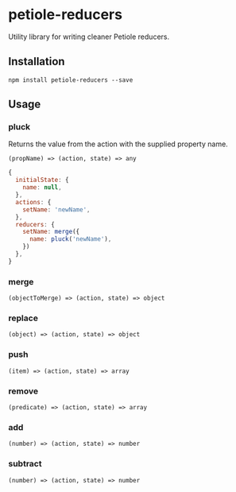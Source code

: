 # petiole-reducers

Utility library for writing cleaner Petiole reducers.

## Installation

`npm install petiole-reducers --save`

## Usage

### pluck

Returns the value from the action with the supplied property name.

`(propName) => (action, state) => any`

```javascript
{
  initialState: {
    name: null,
  },
  actions: {
    setName: 'newName',
  },
  reducers: {
    setName: merge({
      name: pluck('newName'),
    })
  },
}
```

### merge

`(objectToMerge) => (action, state) => object`

### replace

`(object) => (action, state) => object`

### push

`(item) => (action, state) => array`

### remove

`(predicate) => (action, state) => array`

### add

`(number) => (action, state) => number`

### subtract

`(number) => (action, state) => number`
